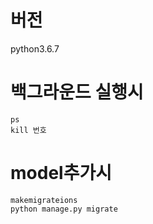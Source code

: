 # 버전
  python3.6.7

# 백그라운드 실행시
	ps
	kill 번호

# model추가시
	
	makemigrateions
	python manage.py migrate
